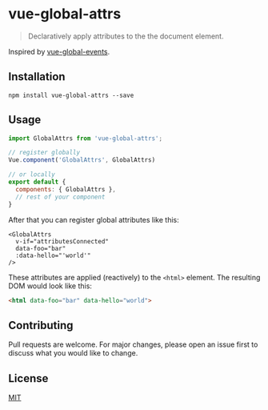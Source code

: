 # vue-global-attrs

> Declaratively apply attributes to the the document element.

Inspired by [vue-global-events](https://github.com/shentao/vue-global-events).

## Installation

```
npm install vue-global-attrs --save
```

## Usage

```js
import GlobalAttrs from 'vue-global-attrs';

// register globally
Vue.component('GlobalAttrs', GlobalAttrs)

// or locally
export default {
  components: { GlobalAttrs },
  // rest of your component
}
```

After that you can register global attributes like this:

```
<GlobalAttrs
  v-if="attributesConnected"
  data-foo="bar"
  :data-hello="'world'"
/>
```

These attributes are applied (reactively) to the `<html>` element. The resulting DOM would look like this:

```html
<html data-foo="bar" data-hello="world">
```

## Contributing

Pull requests are welcome. For major changes, please open an issue first to discuss what you would like to change.

## License

[MIT](LICENSE)

